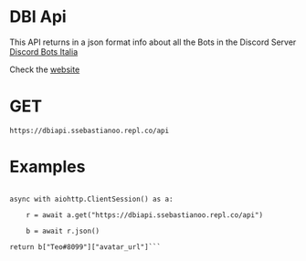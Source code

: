 # DBI Api

This API returns in a json format info about all the Bots in the Discord Server [Discord Bots Italia](https://www.discordbotsitalia.tk/join)

Check the [website](https://dbiapi.ssebastianoo.repl.co)

# GET

`https://dbiapi.ssebastianoo.repl.co/api`

# Examples 

```import aiohttp

async with aiohttp.ClientSession() as a:

    r = await a.get("https://dbiapi.ssebastianoo.repl.co/api")

    b = await r.json()

return b["Teo#8099"]["avatar_url"]```

